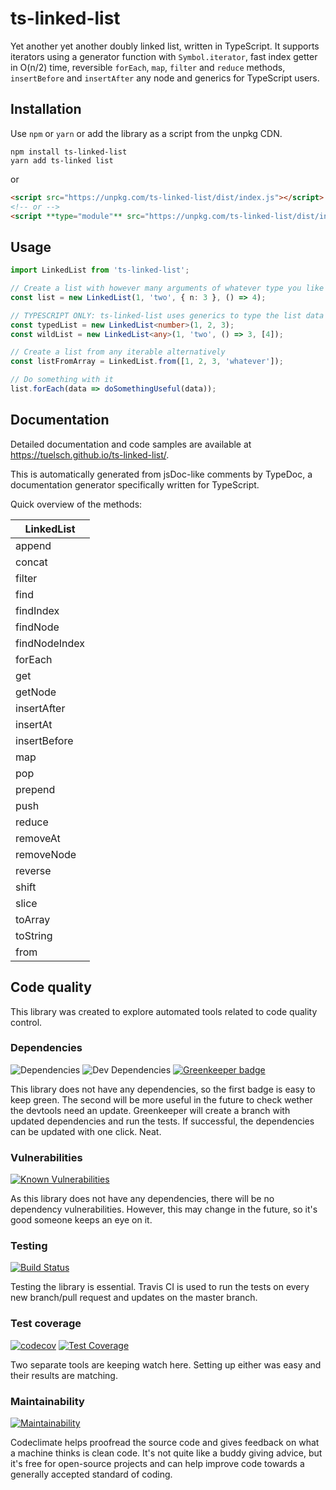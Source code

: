 # ts-linked-list
Yet another yet another doubly linked list, written in TypeScript. It supports
iterators using a generator function with `Symbol.iterator`, fast index getter in O(n/2) time,
reversible `forEach`, `map`, `filter` and `reduce` methods, `insertBefore` and `insertAfter`
any node and generics for TypeScript users.

## Installation
Use `npm` or `yarn` or add the library as a script from the unpkg CDN.

```shell
npm install ts-linked-list
yarn add ts-linked list
```
or
```html
<script src="https://unpkg.com/ts-linked-list/dist/index.js"></script>
<!-- or -->
<script **type="module"** src="https://unpkg.com/ts-linked-list/dist/index.es.js"></script>
```

## Usage
```ts
import LinkedList from 'ts-linked-list';

// Create a list with however many arguments of whatever type you like
const list = new LinkedList(1, 'two', { n: 3 }, () => 4);

// TYPESCRIPT ONLY: ts-linked-list uses generics to type the list data
const typedList = new LinkedList<number>(1, 2, 3);
const wildList = new LinkedList<any>(1, 'two', () => 3, [4]);

// Create a list from any iterable alternatively
const listFromArray = LinkedList.from([1, 2, 3, 'whatever']);

// Do something with it
list.forEach(data => doSomethingUseful(data));
```

## Documentation
Detailed documentation and code samples are available at https://tuelsch.github.io/ts-linked-list/.

This is automatically generated from jsDoc-like comments by TypeDoc, a documentation generator specifically written for TypeScript.

Quick overview of the methods:

| LinkedList       |
|------------------|
| append           |
| concat           |
| filter           |
| find             |
| findIndex        |
| findNode         |
| findNodeIndex    |
| forEach          |
| get              |
| getNode          |
| insertAfter      |
| insertAt         |
| insertBefore     |
| map              |
| pop              |
| prepend          |
| push             |
| reduce           |
| removeAt         |
| removeNode       |
| reverse          |
| shift            |
| slice            |
| toArray          |
| toString         |
| from             |

## Code quality
This library was created to explore automated tools related to code quality control.

### Dependencies
![Dependencies](https://david-dm.org/tuelsch/ts-linked-list.svg)
![Dev Dependencies](https://david-dm.org/tuelsch/ts-linked-list/dev-status.svg)
[![Greenkeeper badge](https://badges.greenkeeper.io/tuelsch/ts-linked-list.svg)](https://greenkeeper.io/)

This library does not have any dependencies, so the first badge is easy to keep green. The second will be more useful in the future to check wether the devtools need an update. Greenkeeper will
create a branch with updated dependencies and run the tests. If successful, the dependencies can
be updated with one click. Neat.

### Vulnerabilities
[![Known Vulnerabilities](https://snyk.io/test/github/tuelsch/ts-linked-list/badge.svg?targetFile=package.json)](https://snyk.io/test/github/tuelsch/ts-linked-list?targetFile=package.json)

As this library does not have any dependencies, there will be no dependency vulnerabilities. However, this may change in the future, so it's good someone keeps an eye on it.

### Testing
[![Build Status](https://travis-ci.com/tuelsch/ts-linked-list.svg?branch=master)](https://travis-ci.com/tuelsch/ts-linked-list)

Testing the library is essential. Travis CI is used to run the tests on every new branch/pull request and updates on the master branch.

### Test coverage
[![codecov](https://codecov.io/gh/tuelsch/ts-linked-list/branch/master/graph/badge.svg)](https://codecov.io/gh/tuelsch/ts-linked-list)
[![Test Coverage](https://api.codeclimate.com/v1/badges/afe5847fc5c53d9112de/test_coverage)](https://codeclimate.com/github/tuelsch/ts-linked-list/test_coverage)

Two separate tools are keeping watch here. Setting up either was easy and their results are matching. 

### Maintainability
[![Maintainability](https://api.codeclimate.com/v1/badges/afe5847fc5c53d9112de/maintainability)](https://codeclimate.com/github/tuelsch/ts-linked-list/maintainability)

Codeclimate helps proofread the source code and gives feedback on what a machine thinks is clean code. It's not quite like a buddy giving advice, but it's free for open-source projects and can help improve code towards a generally accepted standard of coding.
